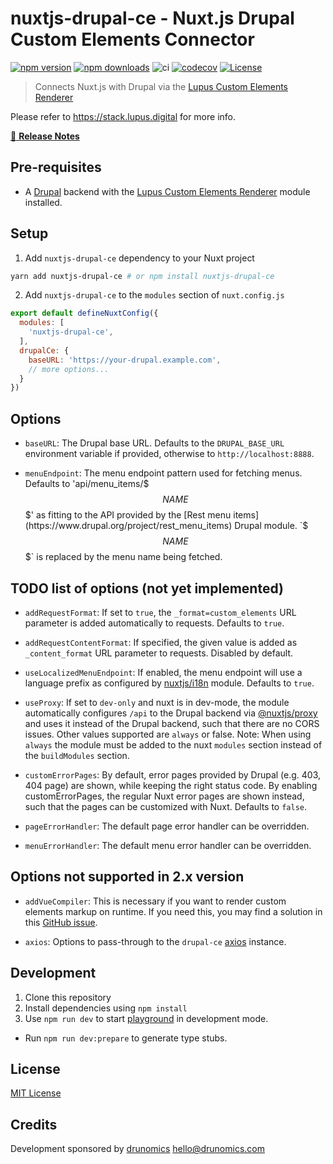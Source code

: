 # nuxtjs-drupal-ce - Nuxt.js Drupal Custom Elements Connector

[![npm version][npm-version-src]][npm-version-href]
[![npm downloads][npm-downloads-src]][npm-downloads-href]
![ci](https://github.com/drunomics/nuxt-module-drupal-ce/workflows/ci/badge.svg)
[![codecov][codecov-src]][codecov-href]
[![License][license-src]][license-href]

> Connects Nuxt.js with Drupal via the [Lupus Custom Elements Renderer](https://www.drupal.org/project/lupus_ce_renderer) 

Please refer to https://stack.lupus.digital for more info.

[📖 **Release Notes**](./CHANGELOG.md)

## Pre-requisites

* A [Drupal](https://drupal.org) backend with the 
  [Lupus Custom Elements Renderer](https://www.drupal.org/project/lupus_ce_renderer) 
  module installed. 

## Setup

1. Add `nuxtjs-drupal-ce` dependency to your Nuxt project

```bash
yarn add nuxtjs-drupal-ce # or npm install nuxtjs-drupal-ce
```

2. Add `nuxtjs-drupal-ce` to the `modules` section of `nuxt.config.js`

```js
export default defineNuxtConfig({
  modules: [
    'nuxtjs-drupal-ce',
  ],
  drupalCe: {
    baseURL: 'https://your-drupal.example.com',
    // more options...
  }
})
```

## Options

- `baseURL`: The Drupal base URL. Defaults to the `DRUPAL_BASE_URL`
   environment variable if provided, otherwise to `http://localhost:8888`.

- `menuEndpoint`: The menu endpoint pattern used for fetching menus. Defaults to 'api/menu_items/$$$NAME$$$' as fitting
  to the API provided by the [Rest menu items](https://www.drupal.org/project/rest_menu_items) Drupal module.
  `$$$NAME$$$` is replaced by the menu name being fetched.


## TODO list of options (not yet implemented)

- `addRequestFormat`: If set to `true`, the `_format=custom_elements` URL parameter
  is added automatically to requests. Defaults to `true`.

- `addRequestContentFormat`: If specified, the given value is added as `_content_format`
  URL parameter to requests. Disabled by default.

- `useLocalizedMenuEndpoint`: If enabled, the menu endpoint will use a language prefix as configured by [nuxtjs/i18n](https://i18n.nuxtjs.org) module. Defaults to `true`.

- `useProxy`: If set to `dev-only` and nuxt is in dev-mode, the module automatically
  configures `/api` to the Drupal backend via
  [@nuxtjs/proxy](https://github.com/nuxt-community/proxy-module) and uses it instead of
  the Drupal backend, such that there are no CORS issues. Other values supported are
  `always` or false.
  Note: When using `always` the module must be added to the nuxt `modules` section instead
  of the `buildModules` section.

- `customErrorPages`: By default, error pages provided by Drupal (e.g. 403, 404 page) are shown,
  while keeping the right status code. By enabling customErrorPages, the regular Nuxt error
  pages are shown instead, such that the pages can be customized with Nuxt. Defaults to `false`.

- `pageErrorHandler`: The default page error handler can be overridden.

- `menuErrorHandler`: The default menu error handler can be overridden.


## Options not supported in 2.x version

- `addVueCompiler`: This is necessary if you want to render custom elements markup on runtime.
  If you need this, you may find a solution in this [GitHub issue](https://github.com/nuxt/nuxt/issues/13843).

- `axios`: Options to pass-through to the `drupal-ce`
  [axios](https://github.com/nuxt-community/axios-module) instance.


## Development

1. Clone this repository
2. Install dependencies using `npm install`
3. Use `npm run dev` to start [playground](./playground) in development mode.
- Run `npm run dev:prepare` to generate type stubs.


## License

[MIT License](./LICENSE)

## Credits

Development sponsored by [drunomics](https://drunomics.com) <hello@drunomics.com>

<!-- Badges -->
[npm-version-src]: https://img.shields.io/npm/v/nuxtjs-drupal-ce/latest.svg
[npm-version-href]: https://npmjs.com/package/nuxtjs-drupal-ce

[npm-downloads-src]: https://img.shields.io/npm/dt/nuxtjs-drupal-ce.svg
[npm-downloads-href]: https://npmjs.com/package/nuxtjs-drupal-ce

[codecov-src]: https://codecov.io/gh/drunomics/nuxt-module-drupal-ce/branch/1.x/graph/badge.svg?token=vX3zknQWZv
[codecov-href]: https://codecov.io/gh/drunomics/nuxt-module-drupal-ce

[license-src]: https://img.shields.io/npm/l/nuxtjs-drupal-ce.svg
[license-href]: https://npmjs.com/package/nuxtjs-drupal-ce

